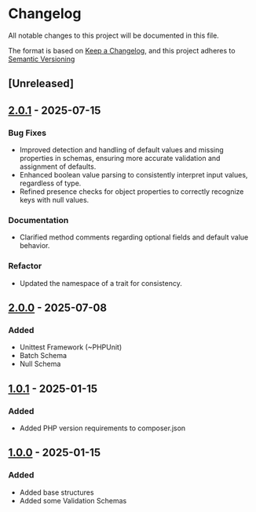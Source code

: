 # Changelog

All notable changes to this project will be documented in this file.

The format is based on [Keep a Changelog](https://keepachangelog.com/en/1.0.0/),
and this project adheres to [Semantic Versioning](https://semver.org/spec/v2.0.0.html)

## [Unreleased]

## [2.0.1] - 2025-07-15
### Bug Fixes
- Improved detection and handling of default values and missing properties in schemas, ensuring more accurate validation and assignment of defaults.
- Enhanced boolean value parsing to consistently interpret input values, regardless of type.
- Refined presence checks for object properties to correctly recognize keys with null values.

### Documentation
- Clarified method comments regarding optional fields and default value behavior.

### Refactor
- Updated the namespace of a trait for consistency.

[2.0.1]: https://github.com/Nebalus/Sanitizr/releases/tag/v2.0.1


## [2.0.0] - 2025-07-08
### Added 
- Unittest Framework (~PHPUnit)
- Batch Schema
- Null Schema

[2.0.0]: https://github.com/Nebalus/Sanitizr/releases/tag/v2.0.0


## [1.0.1] - 2025-01-15
### Added
- Added PHP version requirements to composer.json

[1.0.1]: https://github.com/Nebalus/Sanitizr/releases/tag/v1.0.1


## [1.0.0] - 2025-01-15
### Added 
- Added base structures
- Added some Validation Schemas

[1.0.0]: https://github.com/Nebalus/Sanitizr/releases/tag/v1.0.0
